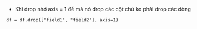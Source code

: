 - Khi drop nhớ axis = 1 để mà nó drop các cột chứ ko phải drop các dòng

```
df = df.drop(["field1", "field2"], axis=1)
```
